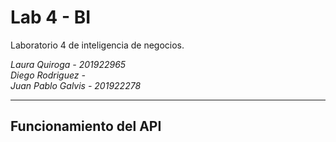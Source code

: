 # Lab 4 - BI

Laboratorio 4 de inteligencia de negocios.

*Laura Quiroga - 201922965    
Diego Rodriguez -  
Juan Pablo Galvis - 201922278*  

---

## Funcionamiento del API

